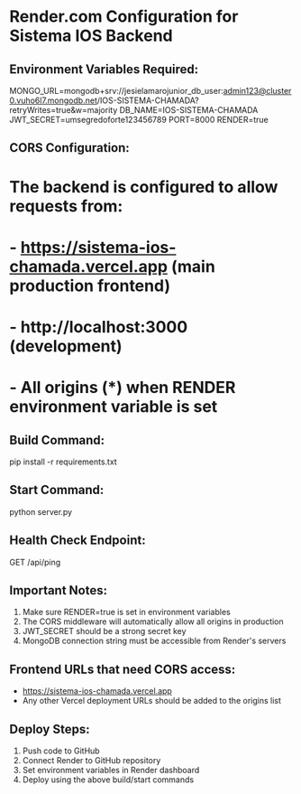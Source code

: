 # Render.com Configuration for Sistema IOS Backend

## Environment Variables Required:

MONGO_URL=mongodb+srv://jesielamarojunior_db_user:admin123@cluster0.vuho6l7.mongodb.net/IOS-SISTEMA-CHAMADA?retryWrites=true&w=majority
DB_NAME=IOS-SISTEMA-CHAMADA
JWT_SECRET=umsegredoforte123456789
PORT=8000
RENDER=true

## CORS Configuration:
# The backend is configured to allow requests from:
# - https://sistema-ios-chamada.vercel.app (main production frontend)
# - http://localhost:3000 (development)
# - All origins (*) when RENDER environment variable is set

## Build Command:
pip install -r requirements.txt

## Start Command:
python server.py

## Health Check Endpoint:
GET /api/ping

## Important Notes:
1. Make sure RENDER=true is set in environment variables
2. The CORS middleware will automatically allow all origins in production
3. JWT_SECRET should be a strong secret key
4. MongoDB connection string must be accessible from Render's servers

## Frontend URLs that need CORS access:
- https://sistema-ios-chamada.vercel.app
- Any other Vercel deployment URLs should be added to the origins list

## Deploy Steps:
1. Push code to GitHub
2. Connect Render to GitHub repository
3. Set environment variables in Render dashboard
4. Deploy using the above build/start commands